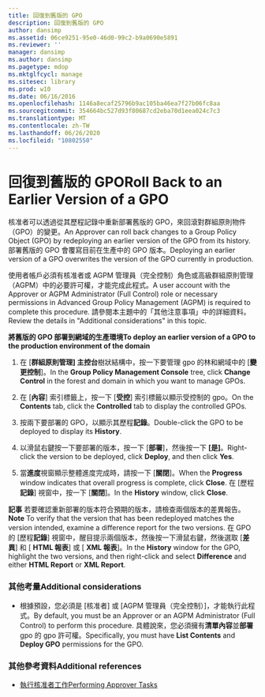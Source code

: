 ```yaml
---
title: 回復到舊版的 GPO
description: 回復到舊版的 GPO
author: dansimp
ms.assetid: 06ce9251-95e0-46d0-99c2-b9a0690e5891
ms.reviewer: ''
manager: dansimp
ms.author: dansimp
ms.pagetype: mdop
ms.mktglfcycl: manage
ms.sitesec: library
ms.prod: w10
ms.date: 06/16/2016
ms.openlocfilehash: 1146a8ecaf25796b9ac105ba46ea7f27b06fc8aa
ms.sourcegitcommit: 354664bc527d93f80687cd2eba70d1eea024c7c3
ms.translationtype: MT
ms.contentlocale: zh-TW
ms.lasthandoff: 06/26/2020
ms.locfileid: "10802550"
---
```

# <span data-ttu-id="4217c-103">回復到舊版的 GPO</span><span class="sxs-lookup"><span data-stu-id="4217c-103">Roll Back to an Earlier Version of a GPO</span></span>


<span data-ttu-id="4217c-104">核准者可以透過從其歷程記錄中重新部署舊版的 GPO，來回滾對群組原則物件（GPO）的變更。</span><span class="sxs-lookup"><span data-stu-id="4217c-104">An Approver can roll back changes to a Group Policy Object (GPO) by redeploying an earlier version of the GPO from its history.</span></span> <span data-ttu-id="4217c-105">部署舊版的 GPO 會覆寫目前在生產中的 GPO 版本。</span><span class="sxs-lookup"><span data-stu-id="4217c-105">Deploying an earlier version of a GPO overwrites the version of the GPO currently in production.</span></span>

<span data-ttu-id="4217c-106">使用者帳戶必須有核准者或 AGPM 管理員（完全控制）角色或高級群組原則管理（AGPM）中的必要許可權，才能完成此程式。</span><span class="sxs-lookup"><span data-stu-id="4217c-106">A user account with the Approver or AGPM Administrator (Full Control) role or necessary permissions in Advanced Group Policy Management (AGPM) is required to complete this procedure.</span></span> <span data-ttu-id="4217c-107">請參閱本主題中的「其他注意事項」中的詳細資料。</span><span class="sxs-lookup"><span data-stu-id="4217c-107">Review the details in "Additional considerations" in this topic.</span></span>

**<span data-ttu-id="4217c-108">將舊版的 GPO 部署到網域的生產環境</span><span class="sxs-lookup"><span data-stu-id="4217c-108">To deploy an earlier version of a GPO to the production environment of the domain</span></span>**

1.  <span data-ttu-id="4217c-109">在 [**群組原則管理] 主控台**樹狀結構中，按一下要管理 gpo 的林和網域中的 [**變更控制**]。</span><span class="sxs-lookup"><span data-stu-id="4217c-109">In the **Group Policy Management Console** tree, click **Change Control** in the forest and domain in which you want to manage GPOs.</span></span>

2.  <span data-ttu-id="4217c-110">在 [**內容**] 索引標籤上，按一下 [**受控**] 索引標籤以顯示受控制的 gpo。</span><span class="sxs-lookup"><span data-stu-id="4217c-110">On the **Contents** tab, click the **Controlled** tab to display the controlled GPOs.</span></span>

3.  <span data-ttu-id="4217c-111">按兩下要部署的 GPO，以顯示其歷程**記錄**。</span><span class="sxs-lookup"><span data-stu-id="4217c-111">Double-click the GPO to be deployed to display its **History**.</span></span>

4.  <span data-ttu-id="4217c-112">以滑鼠右鍵按一下要部署的版本，按一下 [**部署**]，然後按一下 **[是]**。</span><span class="sxs-lookup"><span data-stu-id="4217c-112">Right-click the version to be deployed, click **Deploy**, and then click **Yes**.</span></span>

5.  <span data-ttu-id="4217c-113">當**進度**視窗顯示整體進度完成時，請按一下 [**關閉**]。</span><span class="sxs-lookup"><span data-stu-id="4217c-113">When the **Progress** window indicates that overall progress is complete, click **Close**.</span></span> <span data-ttu-id="4217c-114">在 [歷程**記錄**] 視窗中，按一下 [**關閉**]。</span><span class="sxs-lookup"><span data-stu-id="4217c-114">In the **History** window, click **Close**.</span></span>

<span data-ttu-id="4217c-115">**記事** 若要確認重新部署的版本符合預期的版本，請檢查兩個版本的差異報告。</span><span class="sxs-lookup"><span data-stu-id="4217c-115">**Note** To verify that the version that has been redeployed matches the version intended, examine a difference report for the two versions.</span></span> <span data-ttu-id="4217c-116">在 GPO 的 [歷程**記錄**] 視窗中，醒目提示兩個版本，然後按一下滑鼠右鍵，然後選取 [**差異**] 和 [ **HTML 報表**] 或 [ **XML 報表**]。</span><span class="sxs-lookup"><span data-stu-id="4217c-116">In the **History** window for the GPO, highlight the two versions, and then right-click and select **Difference** and either **HTML Report** or **XML Report**.</span></span>

 

### <span data-ttu-id="4217c-117">其他考量</span><span class="sxs-lookup"><span data-stu-id="4217c-117">Additional considerations</span></span>

-   <span data-ttu-id="4217c-118">根據預設，您必須是 [核准者] 或 [AGPM 管理員（完全控制）]，才能執行此程式。</span><span class="sxs-lookup"><span data-stu-id="4217c-118">By default, you must be an Approver or an AGPM Administrator (Full Control) to perform this procedure.</span></span> <span data-ttu-id="4217c-119">具體說來，您必須擁有**清單內容**並**部署**gpo 的 gpo 許可權。</span><span class="sxs-lookup"><span data-stu-id="4217c-119">Specifically, you must have **List Contents** and **Deploy GPO** permissions for the GPO.</span></span>

### <span data-ttu-id="4217c-120">其他參考資料</span><span class="sxs-lookup"><span data-stu-id="4217c-120">Additional references</span></span>

-   [<span data-ttu-id="4217c-121">執行核准者工作</span><span class="sxs-lookup"><span data-stu-id="4217c-121">Performing Approver Tasks</span></span>](performing-approver-tasks-agpm40.md)

 

 





